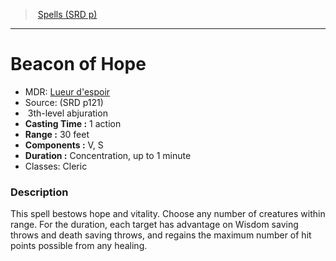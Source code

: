 ﻿---
!SpellVO
Level: 3
Type: abjuration
CastingTime: 1 action
Range: 30 feet
Components: V, S
Duration: Concentration, up to 1 minute
Classes: Cleric
Id: spells_vo.md#beacon-of-hope
ParentLink: spells_vo.md#spells-srd-p
Name: Beacon of Hope
ParentName: Spells (SRD p)
NameLevel: 1
AltName: "[Lueur d'espoir](hd_spells_lueur_despoir.md)"
Source: (SRD p121)
---
> [Spells (SRD p)](srd_spells.md)

---

# Beacon of Hope

- MDR: [Lueur d'espoir](hd_spells_lueur_despoir.md)
- Source: (SRD p121)
-  3th-level abjuration
- **Casting Time :** 1 action
- **Range :** 30 feet
- **Components :** V, S
- **Duration :** Concentration, up to 1 minute
- Classes: Cleric

### Description

This spell bestows hope and vitality. Choose any number of creatures within range. For the duration, each target has advantage on Wisdom saving throws and death saving throws, and regains the maximum number of hit points possible from any healing.

